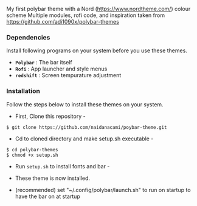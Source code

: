 <!-- Polybar Themes-->

My first polybar theme with a Nord (https://www.nordtheme.com/) colour scheme
Multiple modules, rofi code, and inspiration taken from https://github.com/adi1090x/polybar-themes


### Dependencies

Install following programs on your system before you use these themes.

- **`Polybar`** : The bar itself
- **`Rofi`** : App launcher and style menus
- **`redshift`** : Screen tempurature adjustment


### Installation

Follow the steps below to install these themes on your system.

- First, Clone this repository -
```
$ git clone https://github.com/naidanacami/poybar-theme.git
```

- Cd to cloned directory and make setup.sh executable -
```
$ cd polybar-themes
$ chmod +x setup.sh
```

- Run `setup.sh` to install fonts and bar -


- These theme is now installed. 


- (recommended) set "~/.config/polybar/launch.sh" to run on startup to have the bar on at startup